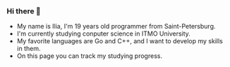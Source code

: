 ### Hi there 👋


- My name is Ilia, I'm 19 years old programmer from Saint-Petersburg.
- I'm currently studying conputer science in ITMO University.
- My favorite languages are Go and C++, and I want to develop my skills in them.
- On this page you can track my studying progress.
